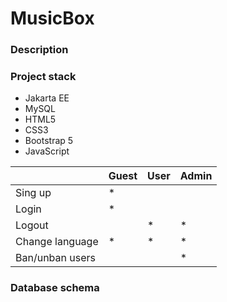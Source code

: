 # MusicBox

### Description

### Project stack

* Jakarta EE
* MySQL
* HTML5
* CSS3
* Bootstrap 5
* JavaScript

|                 | Guest |  User | Admin |
|-----------------|-------|-------|-------|
| Sing up         | *     |       |       |
| Login           | *     |       |       |
| Logout          |       | *     | *     |
| Change language | *     | *     | *     |
| Ban/unban users |       |       | *     |

### Database schema

